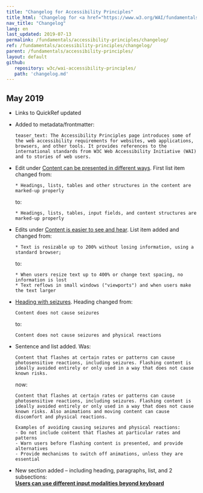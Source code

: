 ```yaml
---
title: "Changelog for Accessibility Principles"
title_html: 'Changelog for <a href="https://www.w3.org/WAI/fundamentals/accessibility-principles/">Accessibility Principles</a>'
nav_title: "Changelog"
lang: en
last_updated: 2019-07-13
permalink: /fundamentals/accessibility-principles/changelog/
ref: /fundamentals/accessibility-principles/changelog/
parent: /fundamentals/accessibility-principles/
layout: default
github:
   repository: w3c/wai-accessibility-principles/
   path: 'changelog.md'
---
```


## May 2019

* Links to QuickRef updated

* Added to metadata/frontmatter:

  ```
  teaser_text: The Accessibility Principles page introduces some of the web accessibility requirements for websites, web applications, browsers, and other tools. It provides references to the international standards from W3C Web Accessibility Initiative (WAI) and to stories of web users.
  ```

* Edit under [Content can be presented in different ways](/fundamentals/accessibility-principles/#adaptable). First list item changed from:

  ```
  * Headings, lists, tables and other structures in the content are marked-up properly
  ```
  
  to:
  
  ```
  * Headings, lists, tables, input fields, and content structures are marked-up properly
  ```

* Edits under [Content is easier to see and hear](/fundamentals/accessibility-principles/#distinguishable). 
List item added and changed from:

  ```
  * Text is resizable up to 200% without losing information, using a standard browser;
  ```

  to:
  
  ```
  * When users resize text up to 400% or change text spacing, no information is lost
  * Text reflows in small windows ("viewports") and when users make the text larger
  ```

* [Heading with seizures](/fundamentals/accessibility-principles/#safe).
  Heading changed from:

  ```
  Content does not cause seizures
  ``` 

  to:

  ```
  Content does not cause seizures and physical reactions
  ```

* Sentence and list added. Was:

  ```
  Content that flashes at certain rates or patterns can cause photosensitive reactions, including seizures. Flashing content is ideally avoided entirely or only used in a way that does not cause known risks.
  ```

  now:

  ```
  Content that flashes at certain rates or patterns can cause photosensitive reactions, including seizures. Flashing content is ideally avoided entirely or only used in a way that does not cause known risks. Also animations and moving content can cause discomfort and physical reactions.
  
  Examples of avoiding causing seizures and physical reactions:
  - Do not include content that flashes at particular rates and patterns
  - Warn users before flashing content is presented, and provide alternatives
  - Provide mechanisms to switch off animations, unless they are essential
  ```

* New section added – including heading, paragraphs, list, and 2 subsections:  
  **[Users can use different input modalities beyond keyboard](/fundamentals/accessibility-principles/#modalities)**
